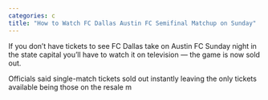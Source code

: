 ```yaml
---
categories: c
title: "How to Watch FC Dallas Austin FC Semifinal Matchup on Sunday"
---
```


If you don&#8217;t have tickets to see FC Dallas take on Austin FC Sunday night in the state capital you&#8217;ll have to watch it on television &#8212; the game is now sold out.



Officials said single-match tickets sold out instantly leaving the only tickets available being those on the resale m